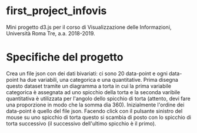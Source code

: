 # first_project_infovis
Mini progetto d3.js per il corso di Visualizzazione delle Informazioni, Università Roma Tre, a.a. 2018-2019.

# Specifiche del progetto
Crea un file json con dei dati bivariati: ci sono 20 data-point e ogni data-point ha due variabili, una categorica e una quantitative. Prima disegna questo dataset tramite un diagramma a torta in cui la prima variabile categorica è assegnata ad uno spicchio della torta e la
seconda varibile quantitativa è utilizzata per l'angolo dello spicchio di torta (attento, devi fare una proporzione in modo che la somma dia 360). Inizialmente l'ordine dei data-point è quello del file json. Facendo click con il pulsante sinistro del mouse su uno spicchio di
torta questo si scambia di posto con lo spicchio di torta successivo (il successivo dell'ultimo spicchio è il primo).
